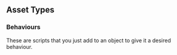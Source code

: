## Asset Types

### Behaviours

These are scripts that you just add to an object to give it a desired behaviour.

###
